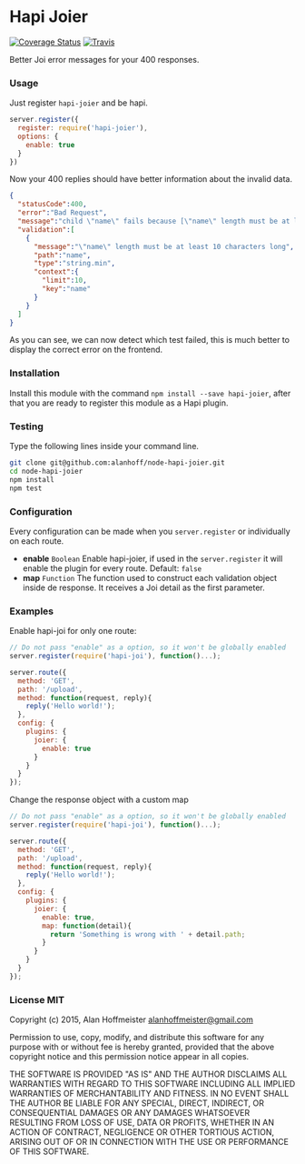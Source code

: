 # Hapi Joier
[![Coverage Status](https://coveralls.io/repos/alanhoff/node-hapi-joier/badge.svg?branch=master)][2]
[![Travis](https://travis-ci.org/alanhoff/node-hapi-joier.svg)][1]

Better Joi error messages for your 400 responses.

### Usage

Just register `hapi-joier` and be hapi.

```javascript
server.register({
  register: require('hapi-joier'),
  options: {
    enable: true
  }
})
```

Now your 400 replies should have better information about the invalid data.

```json
{
  "statusCode":400,
  "error":"Bad Request",
  "message":"child \"name\" fails because [\"name\" length must be at least 10 characters long]",
  "validation":[
    {
      "message":"\"name\" length must be at least 10 characters long",
      "path":"name",
      "type":"string.min",
      "context":{
        "limit":10,
        "key":"name"
      }
    }
  ]
}
```

As you can see, we can now detect which test failed, this is much better to
display the correct error on the frontend.

### Installation

Install this module with the command `npm install --save hapi-joier`, after that
you are ready to register this module as a Hapi plugin.

### Testing

Type the following lines inside your command line.

```bash
git clone git@github.com:alanhoff/node-hapi-joier.git
cd node-hapi-joier
npm install
npm test
```

### Configuration

Every configuration can be made when you `server.register` or individually on
each route.

* __enable__ `Boolean` Enable hapi-joier, if used in the `server.register` it
  will enable the plugin for every route. Default: `false`
* __map__ `Function` The function used to construct each validation object
inside de response. It receives a Joi detail as the first parameter.

### Examples

Enable hapi-joi for only one route:

```javascript
// Do not pass "enable" as a option, so it won't be globally enabled
server.register(require('hapi-joi'), function()...);

server.route({
  method: 'GET',
  path: '/upload',
  method: function(request, reply){
    reply('Hello world!');
  },
  config: {
    plugins: {
      joier: {
        enable: true
      }
    }
  }
});
```

Change the response object with a custom map

```javascript
// Do not pass "enable" as a option, so it won't be globally enabled
server.register(require('hapi-joi'), function()...);

server.route({
  method: 'GET',
  path: '/upload',
  method: function(request, reply){
    reply('Hello world!');
  },
  config: {
    plugins: {
      joier: {
        enable: true,
        map: function(detail){
          return 'Something is wrong with ' + detail.path;
        }
      }
    }
  }
});
```

### License MIT

Copyright (c) 2015, Alan Hoffmeister <alanhoffmeister@gmail.com>

Permission to use, copy, modify, and distribute this software for any
purpose with or without fee is hereby granted, provided that the above
copyright notice and this permission notice appear in all copies.

THE SOFTWARE IS PROVIDED "AS IS" AND THE AUTHOR DISCLAIMS ALL WARRANTIES
WITH REGARD TO THIS SOFTWARE INCLUDING ALL IMPLIED WARRANTIES OF
MERCHANTABILITY AND FITNESS. IN NO EVENT SHALL THE AUTHOR BE LIABLE FOR
ANY SPECIAL, DIRECT, INDIRECT, OR CONSEQUENTIAL DAMAGES OR ANY DAMAGES
WHATSOEVER RESULTING FROM LOSS OF USE, DATA OR PROFITS, WHETHER IN AN
ACTION OF CONTRACT, NEGLIGENCE OR OTHER TORTIOUS ACTION, ARISING OUT OF
OR IN CONNECTION WITH THE USE OR PERFORMANCE OF THIS SOFTWARE.

[1]: https://travis-ci.org/alanhoff/node-hapi-joier
[2]: https://coveralls.io/r/alanhoff/node-hapi-joier?branch=master

